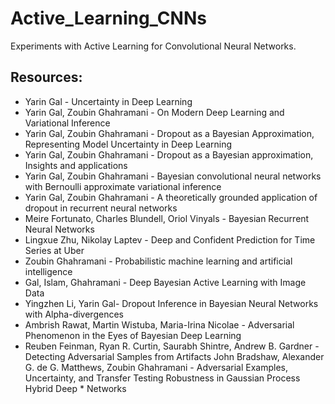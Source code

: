 # Active_Learning_CNNs

Experiments with Active Learning for Convolutional Neural Networks.


## Resources:

* Yarin Gal - Uncertainty in Deep Learning
* Yarin Gal, Zoubin Ghahramani - On Modern Deep Learning and Variational Inference
* Yarin Gal, Zoubin Ghahramani - Dropout as a Bayesian Approximation, Representing Model Uncertainty in Deep Learning
* Yarin Gal, Zoubin Ghahramani - Dropout as a Bayesian approximation, Insights and applications
* Yarin Gal, Zoubin Ghahramani - Bayesian convolutional neural networks with Bernoulli approximate variational inference
* Yarin Gal, Zoubin Ghahramani - A theoretically grounded application of dropout in recurrent neural networks
* Meire Fortunato, Charles Blundell, Oriol Vinyals - Bayesian Recurrent Neural Networks
* Lingxue Zhu, Nikolay Laptev - Deep and Confident Prediction for Time Series at Uber
* Zoubin Ghahramani - Probabilistic machine learning and artificial intelligence
* Gal, Islam, Ghahramani - Deep Bayesian Active Learning with Image Data
* Yingzhen Li, Yarin Gal- Dropout Inference in Bayesian Neural Networks with Alpha-divergences
* Ambrish Rawat, Martin Wistuba, Maria-Irina Nicolae - Adversarial Phenomenon in the Eyes of Bayesian Deep Learning
* Reuben Feinman, Ryan R. Curtin, Saurabh Shintre, Andrew B. Gardner - Detecting Adversarial Samples from Artifacts
John Bradshaw, Alexander G. de G. Matthews, Zoubin Ghahramani - Adversarial Examples, Uncertainty, and Transfer Testing Robustness in Gaussian Process Hybrid Deep * Networks


